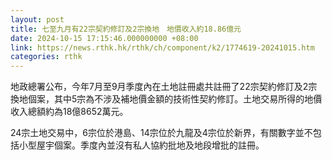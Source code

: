 ```yaml
---
layout: post
title: 七至九月有22宗契約修訂及2宗換地　地價收入約18.86億元
date: 2024-10-15 17:15:46.000000000 +08:00
link: https://news.rthk.hk/rthk/ch/component/k2/1774619-20241015.htm
categories: rthk
---
```


地政總署公布，今年7月至9月季度內在土地註冊處共註冊了22宗契約修訂及2宗換地個案，其中5宗為不涉及補地價金額的技術性契約修訂。土地交易所得的地價收入總額約為18億8652萬元。

24宗土地交易中，6宗位於港島、14宗位於九龍及4宗位於新界，有關數字並不包括小型屋宇個案。季度內並沒有私人協約批地及地段增批的註冊。
